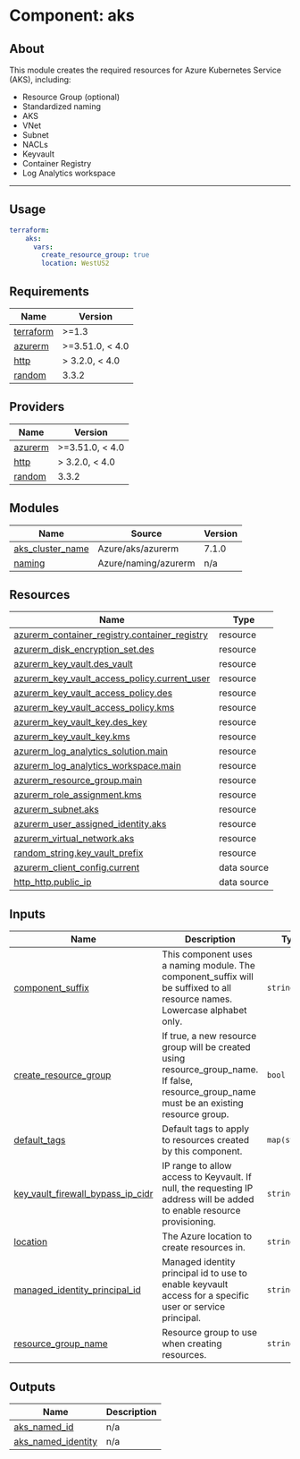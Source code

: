 # Component: **aks**

## About

This module creates the required resources for Azure Kubernetes Service (AKS), including:
+ Resource Group (optional)
+ Standardized naming
+ AKS
+ VNet
+ Subnet
+ NACLs
+ Keyvault
+ Container Registry
+ Log Analytics workspace

***

## Usage

```yaml
terraform:
    aks:
      vars:
        create_resource_group: true
        location: WestUS2
```

<!-- BEGIN-TERRAFORM-DOCS -->
## Requirements

| Name | Version |
|------|---------|
| <a name="requirement_terraform"></a> [terraform](#requirement\_terraform) | >=1.3 |
| <a name="requirement_azurerm"></a> [azurerm](#requirement\_azurerm) | >=3.51.0, < 4.0 |
| <a name="requirement_http"></a> [http](#requirement\_http) | > 3.2.0, < 4.0 |
| <a name="requirement_random"></a> [random](#requirement\_random) | 3.3.2 |

## Providers

| Name | Version |
|------|---------|
| <a name="provider_azurerm"></a> [azurerm](#provider\_azurerm) | >=3.51.0, < 4.0 |
| <a name="provider_http"></a> [http](#provider\_http) | > 3.2.0, < 4.0 |
| <a name="provider_random"></a> [random](#provider\_random) | 3.3.2 |

## Modules

| Name | Source | Version |
|------|--------|---------|
| <a name="module_aks_cluster_name"></a> [aks\_cluster\_name](#module\_aks\_cluster\_name) | Azure/aks/azurerm | 7.1.0 |
| <a name="module_naming"></a> [naming](#module\_naming) | Azure/naming/azurerm | n/a |

## Resources

| Name | Type |
|------|------|
| [azurerm_container_registry.container_registry](https://registry.terraform.io/providers/hashicorp/azurerm/latest/docs/resources/container_registry) | resource |
| [azurerm_disk_encryption_set.des](https://registry.terraform.io/providers/hashicorp/azurerm/latest/docs/resources/disk_encryption_set) | resource |
| [azurerm_key_vault.des_vault](https://registry.terraform.io/providers/hashicorp/azurerm/latest/docs/resources/key_vault) | resource |
| [azurerm_key_vault_access_policy.current_user](https://registry.terraform.io/providers/hashicorp/azurerm/latest/docs/resources/key_vault_access_policy) | resource |
| [azurerm_key_vault_access_policy.des](https://registry.terraform.io/providers/hashicorp/azurerm/latest/docs/resources/key_vault_access_policy) | resource |
| [azurerm_key_vault_access_policy.kms](https://registry.terraform.io/providers/hashicorp/azurerm/latest/docs/resources/key_vault_access_policy) | resource |
| [azurerm_key_vault_key.des_key](https://registry.terraform.io/providers/hashicorp/azurerm/latest/docs/resources/key_vault_key) | resource |
| [azurerm_key_vault_key.kms](https://registry.terraform.io/providers/hashicorp/azurerm/latest/docs/resources/key_vault_key) | resource |
| [azurerm_log_analytics_solution.main](https://registry.terraform.io/providers/hashicorp/azurerm/latest/docs/resources/log_analytics_solution) | resource |
| [azurerm_log_analytics_workspace.main](https://registry.terraform.io/providers/hashicorp/azurerm/latest/docs/resources/log_analytics_workspace) | resource |
| [azurerm_resource_group.main](https://registry.terraform.io/providers/hashicorp/azurerm/latest/docs/resources/resource_group) | resource |
| [azurerm_role_assignment.kms](https://registry.terraform.io/providers/hashicorp/azurerm/latest/docs/resources/role_assignment) | resource |
| [azurerm_subnet.aks](https://registry.terraform.io/providers/hashicorp/azurerm/latest/docs/resources/subnet) | resource |
| [azurerm_user_assigned_identity.aks](https://registry.terraform.io/providers/hashicorp/azurerm/latest/docs/resources/user_assigned_identity) | resource |
| [azurerm_virtual_network.aks](https://registry.terraform.io/providers/hashicorp/azurerm/latest/docs/resources/virtual_network) | resource |
| [random_string.key_vault_prefix](https://registry.terraform.io/providers/hashicorp/random/3.3.2/docs/resources/string) | resource |
| [azurerm_client_config.current](https://registry.terraform.io/providers/hashicorp/azurerm/latest/docs/data-sources/client_config) | data source |
| [http_http.public_ip](https://registry.terraform.io/providers/hashicorp/http/latest/docs/data-sources/http) | data source |

## Inputs

| Name | Description | Type | Default | Required |
|------|-------------|------|---------|:--------:|
| <a name="input_component_suffix"></a> [component\_suffix](#input\_component\_suffix) | This component uses a naming module. The component\_suffix will be suffixed to all resource names. Lowercase alphabet only. | `string` | `"aks"` | no |
| <a name="input_create_resource_group"></a> [create\_resource\_group](#input\_create\_resource\_group) | If true, a new resource group will be created using resource\_group\_name. If false, resource\_group\_name must be an existing resource group. | `bool` | `true` | no |
| <a name="input_default_tags"></a> [default\_tags](#input\_default\_tags) | Default tags to apply to resources created by this component. | `map(string)` | `{}` | no |
| <a name="input_key_vault_firewall_bypass_ip_cidr"></a> [key\_vault\_firewall\_bypass\_ip\_cidr](#input\_key\_vault\_firewall\_bypass\_ip\_cidr) | IP range to allow access to Keyvault. If null, the requesting IP address will be added to enable resource provisioning. | `string` | `null` | no |
| <a name="input_location"></a> [location](#input\_location) | The Azure location to create resources in. | `string` | n/a | yes |
| <a name="input_managed_identity_principal_id"></a> [managed\_identity\_principal\_id](#input\_managed\_identity\_principal\_id) | Managed identity principal id to use to enable keyvault access for a specific user or service principal. | `string` | `null` | no |
| <a name="input_resource_group_name"></a> [resource\_group\_name](#input\_resource\_group\_name) | Resource group to use when creating resources. | `string` | `null` | no |

## Outputs

| Name | Description |
|------|-------------|
| <a name="output_aks_named_id"></a> [aks\_named\_id](#output\_aks\_named\_id) | n/a |
| <a name="output_aks_named_identity"></a> [aks\_named\_identity](#output\_aks\_named\_identity) | n/a |
<!-- END-TERRAFORM-DOCS -->
